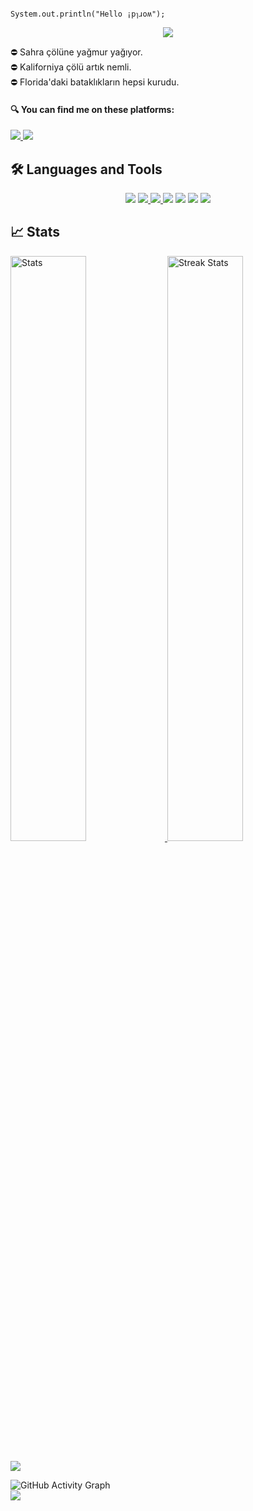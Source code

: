 <!--### Hi there 👋
**Enummethod/Enummethod** is a ✨ _special_ ✨ repository because its `README.md` (this file) appears on your GitHub profile.
Here are some ideas to get you started:

- 👀 I'm interested in Back-end development
-  I’m currently working on ...
- 🌱 I’m currently learning ...
- 👯 I’m looking to collaborate on ...
- 🤔 I’m looking for help with ...
- 💬 Ask me about ...
- 📫 How to reach me: ...
- 😄 Pronouns: ...
- ⚡ Fun fact: ...
--> 

                                                    System.out.println("Hello ¡pๅɹoʍ");
                                                  
<p align = "center">
<a href ="https://www.world.com" target ="_blank"> <img src="https://user-images.githubusercontent.com/80968031/202825096-e1bae183-88f6-4483-af82-16dee09c5a7d.gif"/></a> </p>

 :no_entry: Sahra çölüne yağmur yağıyor.                          
 :no_entry: Kaliforniya çölü artık nemli.                    
 :no_entry: Florida'daki bataklıkların hepsi kurudu.                       

 #### 🔍 You can find me on these platforms:

<a href="https://www.linkedin.com/in/mustafayasar44/" target="_blank">
  <img src="https://img.shields.io/badge/linkedin-%230077B5.svg?style=for-the-badge&logo=linkedin&logoColor=6cff95&color=22272e">
</a>
<a href="https://www.hackerrank.com/mustafayashar44?hr_r=1" target="_blank">
  <img src="https://img.shields.io/badge/-Hackerrank-2EC866?style=for-the-badge&logo=HackerRank&logoColor=6cff95&color=22272e">
</a>

## 🛠 Languages and Tools

<p align = "center">
<a href ="https://www.java.com"target ="_blank"> <img src="https://img.icons8.com/nolan/64/java-coffee-cup-logo.png"/></a> 
<a href ="https://hibernate.org"target ="_blank"> <img src="https://user-images.githubusercontent.com/80968031/143249225-730c2a2a-b9eb-4d13-bfc6-783f5ba2b735.png"</a>
<a href ="https://spring.io/"target ="_blank"> <img src="https://user-images.githubusercontent.com/80968031/143249577-6c3205c7-f736-48c3-955b-4e882e1fddad.png"</a>
<a href ="https://www.microsoft.com/tr-tr/sql-server/sql-server-2019" target ="_blank"> <img src="https://img.icons8.com/color/48/000000/microsoft-sql-server.png"/></a>
<a href ="https://www.postgresql.org/" target ="_blank"> <img src="https://user-images.githubusercontent.com/80968031/202824452-f506ab2c-a186-4911-b361-419f426076f6.png"/></a> 
<a href ="https://docs.microsoft.com/tr-tr/visualstudio/get-started/csharp/?view=vs-2019" target ="_blank"> <img src="https://img.icons8.com/ios-filled/50/000000/c-sharp-logo.png"/></a> 
<a href ="https://www.docker.com/" target ="_blank"> <img src="https://user-images.githubusercontent.com/80968031/143250166-f383d00e-92ac-4840-abd5-c070af9bc5e7.png"/></a></p>

## 📈 Stats

<div>
    <a href="https://github-readme-stats.vercel.app">
        <img width="49%" alt="Stats" src="https://github-readme-stats.vercel.app/api?&count_private=true&include_all_commits=true&username=enummethod&theme=shades-of-purple&custom_title=GitHub+Stats&hide_border=true"/>
    </a>
    <a href="https://github-readme-streak-stats.herokuapp.com">
        <img width="49%" alt="Streak Stats" src="https://github-readme-streak-stats.herokuapp.com/?user=enummethod&theme=shades-of-purple&hide_border=true"/>
    </a>
  </div>
  </br>
<img src="https://user-images.githubusercontent.com/73097560/115834477-dbab4500-a447-11eb-908a-139a6edaec5c.gif">
 </br>
  
![GitHub Activity Graph](https://activity-graph.herokuapp.com/graph?username=Enummethod&theme=react-dark&custom_title=My%20Contributions%20Graph%20is%20like%20a%20Rollercoster%20Ride&bg_color=3333cc&color=ffffff&line=ffffff&point=ffffff&area=true&hide_border=true)  
<img src="https://user-images.githubusercontent.com/73097560/115834477-dbab4500-a447-11eb-908a-139a6edaec5c.gif">
